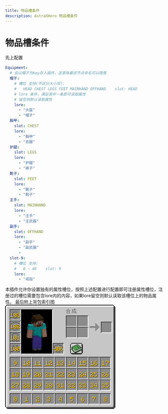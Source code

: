```yaml
---
title: 物品槽条件
description: AstraXHero 物品槽条件
---
```

# 物品槽条件
先上配置
```yaml
Equipment:  
  # 会以帽子为key存入插件，这意味着该节点命名可以随意  
  帽子:  
    # 槽位 支持(不区分大小写):  
    #   HEAD CHEST LEGS FEET MAINHAND OFFHAND    slot: HEAD  
    # lore 条件，满足其中一条即可读取属性  
    # 留空则默认读取属性  
    lore:  
      - "头盔"  
      - "帽子"  
  胸甲:  
    slot: CHEST  
    lore:  
      - "胸甲"  
      - "衣服"  
  护腿:  
    slot: LEGS  
    lore:  
      - "护腿"  
      - "裤子"  
  靴子:  
    slot: FEET  
    lore:  
      - "靴子"  
      - "鞋子"  
  主手:  
    slot: MAINHAND  
    lore:  
      - "主手"  
      - "主武器"  
  副手:  
    slot: OFFHAND  
    lore:  
      - "副手"  
      - "副武器"  
      -  
  slot-9:  
    # 槽位 支持:  
    #   0 ~ 40    slot: 9  
    lore:  
      - "戒指"
```
本插件允许你设置独有的属性槽位，按照上述配置进行配置即可注册属性槽位，注册过的槽位需要包含lore内的内容，如果lore留空则默认读取该槽位上的物品属性。
最后附上背包索引图 
![背包索引](../../../public/images/doc/背包索引.jpg)

